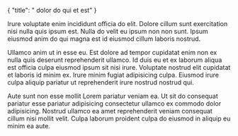 {
  "title": " dolor do qui et est"
}

Irure voluptate enim incididunt officia do elit. Dolore cillum sunt exercitation nisi nulla quis ipsum est. Nulla do velit eu ipsum non non sunt. Ipsum eiusmod anim do qui magna est id eiusmod cillum laboris nostrud.

Ullamco anim ut in esse eu. Est dolore ad tempor cupidatat enim non ex nulla quis deserunt reprehenderit ullamco. Id duis eu et ex laborum aliqua est officia culpa eiusmod ipsum sit nisi irure. Voluptate nostrud elit cupidatat et laboris id minim ex. Irure minim fugiat adipisicing culpa. Eiusmod irure culpa aliquip pariatur ut reprehenderit irure nostrud nostrud qui.

Aute sunt non esse mollit Lorem pariatur veniam ea. Ut sit do consequat pariatur esse pariatur adipisicing consectetur ullamco ex commodo dolor adipisicing. Nostrud ullamco ea amet reprehenderit veniam consequat cillum nisi mollit velit. Culpa laborum proident culpa do eiusmod in aliquip eu minim ea aute.